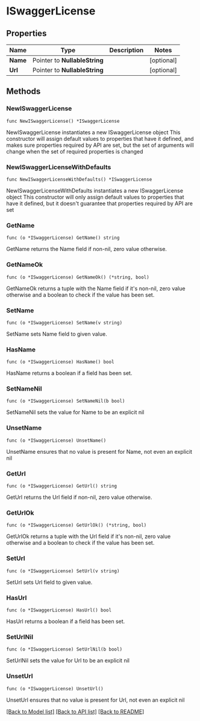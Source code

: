 # ISwaggerLicense

## Properties

Name | Type | Description | Notes
------------ | ------------- | ------------- | -------------
**Name** | Pointer to **NullableString** |  | [optional] 
**Url** | Pointer to **NullableString** |  | [optional] 

## Methods

### NewISwaggerLicense

`func NewISwaggerLicense() *ISwaggerLicense`

NewISwaggerLicense instantiates a new ISwaggerLicense object
This constructor will assign default values to properties that have it defined,
and makes sure properties required by API are set, but the set of arguments
will change when the set of required properties is changed

### NewISwaggerLicenseWithDefaults

`func NewISwaggerLicenseWithDefaults() *ISwaggerLicense`

NewISwaggerLicenseWithDefaults instantiates a new ISwaggerLicense object
This constructor will only assign default values to properties that have it defined,
but it doesn't guarantee that properties required by API are set

### GetName

`func (o *ISwaggerLicense) GetName() string`

GetName returns the Name field if non-nil, zero value otherwise.

### GetNameOk

`func (o *ISwaggerLicense) GetNameOk() (*string, bool)`

GetNameOk returns a tuple with the Name field if it's non-nil, zero value otherwise
and a boolean to check if the value has been set.

### SetName

`func (o *ISwaggerLicense) SetName(v string)`

SetName sets Name field to given value.

### HasName

`func (o *ISwaggerLicense) HasName() bool`

HasName returns a boolean if a field has been set.

### SetNameNil

`func (o *ISwaggerLicense) SetNameNil(b bool)`

 SetNameNil sets the value for Name to be an explicit nil

### UnsetName
`func (o *ISwaggerLicense) UnsetName()`

UnsetName ensures that no value is present for Name, not even an explicit nil
### GetUrl

`func (o *ISwaggerLicense) GetUrl() string`

GetUrl returns the Url field if non-nil, zero value otherwise.

### GetUrlOk

`func (o *ISwaggerLicense) GetUrlOk() (*string, bool)`

GetUrlOk returns a tuple with the Url field if it's non-nil, zero value otherwise
and a boolean to check if the value has been set.

### SetUrl

`func (o *ISwaggerLicense) SetUrl(v string)`

SetUrl sets Url field to given value.

### HasUrl

`func (o *ISwaggerLicense) HasUrl() bool`

HasUrl returns a boolean if a field has been set.

### SetUrlNil

`func (o *ISwaggerLicense) SetUrlNil(b bool)`

 SetUrlNil sets the value for Url to be an explicit nil

### UnsetUrl
`func (o *ISwaggerLicense) UnsetUrl()`

UnsetUrl ensures that no value is present for Url, not even an explicit nil

[[Back to Model list]](../README.md#documentation-for-models) [[Back to API list]](../README.md#documentation-for-api-endpoints) [[Back to README]](../README.md)


